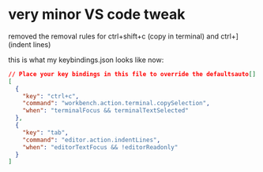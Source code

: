# very minor VS code tweak

removed the removal rules for ctrl+shift+c (copy in terminal) and ctrl+\] (indent lines)

this is what my keybindings.json looks like now:

```json
// Place your key bindings in this file to override the defaultsauto[]
[
  {
    "key": "ctrl+c",
    "command": "workbench.action.terminal.copySelection",
    "when": "terminalFocus && terminalTextSelected"
  },
  {
    "key": "tab",
    "command": "editor.action.indentLines",
    "when": "editorTextFocus && !editorReadonly"
  }
]
```
